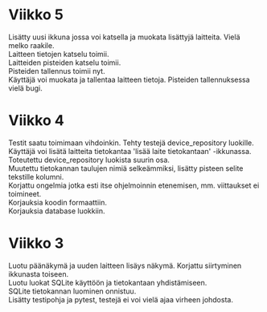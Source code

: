 # Viikko 5  
Lisätty uusi ikkuna jossa voi katsella ja muokata lisättyjä laitteita. Vielä melko raakile.  
Laitteen tietojen katselu toimii.  
Laitteiden pisteiden katselu toimii.  
Pisteiden tallennus toimii nyt.  
Käyttäjä voi muokata ja tallentaa laitteen tietoja. Pisteiden tallennuksessa vielä bugi.  
  
# Viikko 4  
Testit saatu toimimaan vihdoinkin. Tehty testejä device_repository luokille.  
Käyttäjä voi lisätä laitteita tietokantaa 'lisää laite tietokantaan' -ikkunassa.  
Toteutettu device_repository luokista suurin osa.  
Muutettu tietokannan taulujen nimiä selkeämmiksi, lisätty pisteen selite tekstille kolumni.  
Korjattu ongelmia jotka esti itse ohjelmoinnin etenemisen, mm. viittaukset ei toimineet.  
Korjauksia koodin formaattiin.  
Korjauksia database luokkiin.  
  
# Viikko 3  
Luotu päänäkymä ja uuden laitteen lisäys näkymä. Korjattu siirtyminen ikkunasta toiseen.  
Luotu luokat SQLite käyttöön ja tietokantaan yhdistämiseen.  
SQLite tietokannan luominen onnistuu.  
Lisätty testipohja ja pytest, testejä ei voi vielä ajaa virheen johdosta.  
